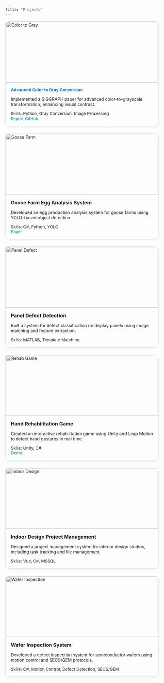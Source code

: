 ```yaml
---
title: "Projects"
---
```


<style>
.card-container {
  display: grid;
  grid-template-columns: repeat(auto-fit, minmax(280px, 1fr));
  gap: 1.5rem;
  margin-top: 1rem;
}
.card {
  border: 1px solid #ddd;
  border-radius: 10px;
  overflow: hidden;
  box-shadow: 0 2px 8px rgba(0, 0, 0, 0.06);
  display: flex;
  flex-direction: column;
  transition: transform 0.2s ease;
}
.card:hover {
  transform: translateY(-4px);
}
.card img {
  width: 100%;
  height: 200px;
  object-fit: scale-down;
}
.card-content {
  padding: 1rem;
}
.card h3 {
  margin: 0 0 0.5rem;
}
.card .skills {
  margin-top: 0.5rem;
  font-size: 0.85rem;
}
.card a {
  display: inline-block;
  font-size: 0.85rem;
  color: #007acc;
  text-decoration: none;
}
</style>

<div class="card-container">

  <div class="card">
    <img src="/images/Advanced-Color-to-Gray-Conversion.png" alt="Color to Gray" />
    <div class="card-content">
      <h3><a href="/project/Advanced-Color-to-Gray-Conversion/">Advanced Color to Gray Conversion</a></h3>
      <p>Implemented a SIGGRAPH paper for advanced color-to-grayscale transformation, enhancing visual contrast.</p>
      <div class="skills">Skills: Python, Gray Conversion, Image Processing</div>
      <a target="_blank" href="https://github.com/yanzzzzzzzzz/Advanced-Color-to-Gray-Conversion/blob/master/Report.pdf">Report</a>
      <a target="_blank" href="https://github.com/yanzzzzzzzzz/Advanced-Color-to-Gray-Conversion">GitHub</a>
    </div>
  </div>

  <div class="card">
    <img src="/images/goose-farm.png" alt="Goose Farm" />
    <div class="card-content">
      <h3>Goose Farm Egg Analysis System</h3>
      <p>Developed an egg production analysis system for goose farms using YOLO-based object detection.</p>
      <div class="skills">Skills: C#, Python, YOLO</div>
      <a target="_blank" href="https://ieeexplore.ieee.org/document/8644970">Paper</a>
    </div>
  </div>

  <div class="card">
    <img src="/images/panel-detection.jpg" alt="Panel Defect" />
    <div class="card-content">
      <h3>Panel Defect Detection</h3>
      <p>Built a system for defect classification on display panels using image matching and feature extraction.</p>
      <div class="skills">Skills: MATLAB, Template Matching</div>
    </div>
  </div>

  <div class="card">
    <img src="/images/hand-rehabilitation-game.png" alt="Rehab Game" />
    <div class="card-content">
      <h3>Hand Rehabilitation Game</h3>
      <p>Created an interactive rehabilitation game using Unity and Leap Motion to detect hand gestures in real time.</p>
      <div class="skills">Skills: Unity, C#</div>
      <a target="_blank" href="https://youtu.be/IYXUUOW3wrU?si=VhDoxTl7Gz7xgQmH">Demo</a>
    </div>
  </div>

  <div class="card">
    <img src="/images/indoor-design-project-management-system.png" alt="Indoor Design" />
    <div class="card-content">
      <h3>Indoor Design Project Management</h3>
      <p>Designed a project management system for interior design studios, including task tracking and file management.</p>
      <div class="skills">Skills: Vue, C#, MSSQL</div>
    </div>
  </div>

  <div class="card">
    <img src="/images/Wafer-Inspection.jpg" alt="Wafer Inspection" />
    <div class="card-content">
      <h3>Wafer Inspection System</h3>
      <p>Developed a defect inspection system for semiconductor wafers using motion control and SECS/GEM protocols.</p>
      <div class="skills">Skills: C#, Motion Control, Defect Detection, SECS/GEM</div>
    </div>
  </div>
</div>
